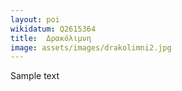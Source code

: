 ```yaml
---
layout: poi
wikidatum: Q2615364
title:  Δρακόλιμνη
image: assets/images/drakolimni2.jpg
---
```


Sample text  
